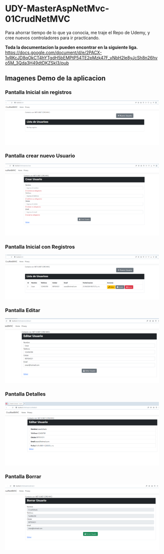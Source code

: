 # UDY-MasterAspNetMvc-01CrudNetMVC

Para ahorrar tiempo de lo que ya conocia, me traje el Repo de Udemy, y cree nuevos controladores para ir practicando.

**Toda la documentacion la pueden encontrar en la siguiente liga.**
https://docs.google.com/document/d/e/2PACX-1vRKcJD8qOkCT4hYTgdH5bEMPtP54TE2pMzk47F_yNbH2le8yJcSh8n26hvo5M_3Qda3H49dtDKZSkI3/pub

## Imagenes Demo de la aplicacion

### Pantalla Inicial sin registros

![1713747376770](image/README/1713747376770.png)

### Pantalla crear nuevo Usuario

![1713747426123](image/README/1713747426123.png)

### Pantalla Inicial con Registros

![1713747490334](image/README/1713747490334.png)

### Pantalla Editar

![1713747590791](image/README/1713747590791.png)

### Pantalla Detalles

![1713748991106](image/README/1713748991106.png)

### Pantalla Borrar

![1713749016093](image/README/1713749016093.png)
